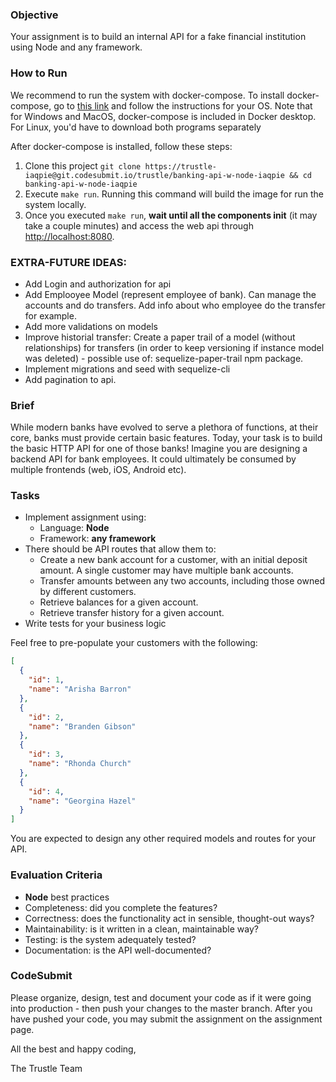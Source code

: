 ### Objective

Your assignment is to build an internal API for a fake financial institution using Node and any framework.

### How to Run
We recommend to run the system with docker-compose. To install docker-compose, go to [this link](https://docs.docker.com/compose/install/) and follow the instructions for your OS. Note that for Windows and MacOS, docker-compose is included in Docker desktop. For Linux, you'd have to download both programs separately

After docker-compose is installed, follow these steps:

1. Clone this project `git clone https://trustle-iaqpie@git.codesubmit.io/trustle/banking-api-w-node-iaqpie && cd banking-api-w-node-iaqpie`
2. Execute `make run`. Running this command will build the image for run the system locally.
3. Once you executed `make run`, **wait until all the components init** (it may take a couple minutes) and access the web api through <http://localhost:8080>.

### EXTRA-FUTURE IDEAS:
* Add Login and authorization for api
* Add Emplooyee Model (represent employee of bank). Can manage the accounts and do transfers. Add info about who employee do the transfer for example.
* Add more validations on models
* Improve historial transfer: Create a paper trail of a model (without relationships) for transfers (in order to keep versioning if instance model was deleted) - possible use of: sequelize-paper-trail npm package.
* Implement migrations and seed with sequelize-cli
* Add pagination to api.

### Brief

While modern banks have evolved to serve a plethora of functions, at their core, banks must provide certain basic features. Today, your task is to build the basic HTTP API for one of those banks! Imagine you are designing a backend API for bank employees. It could ultimately be consumed by multiple frontends (web, iOS, Android etc).

### Tasks

- Implement assignment using:
  - Language: **Node**
  - Framework: **any framework**
- There should be API routes that allow them to:
  - Create a new bank account for a customer, with an initial deposit amount. A
    single customer may have multiple bank accounts.
  - Transfer amounts between any two accounts, including those owned by
    different customers.
  - Retrieve balances for a given account.
  - Retrieve transfer history for a given account.
- Write tests for your business logic

Feel free to pre-populate your customers with the following:

```json
[
  {
    "id": 1,
    "name": "Arisha Barron"
  },
  {
    "id": 2,
    "name": "Branden Gibson"
  },
  {
    "id": 3,
    "name": "Rhonda Church"
  },
  {
    "id": 4,
    "name": "Georgina Hazel"
  }
]
```

You are expected to design any other required models and routes for your API.

### Evaluation Criteria

- **Node** best practices
- Completeness: did you complete the features?
- Correctness: does the functionality act in sensible, thought-out ways?
- Maintainability: is it written in a clean, maintainable way?
- Testing: is the system adequately tested?
- Documentation: is the API well-documented?

### CodeSubmit

Please organize, design, test and document your code as if it were going into production - then push your changes to the master branch. After you have pushed your code, you may submit the assignment on the assignment page.

All the best and happy coding,

The Trustle Team
